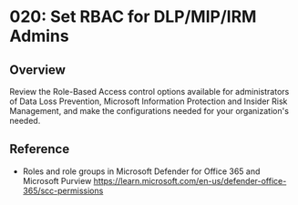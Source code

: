 # 020: Set RBAC for DLP/MIP/IRM Admins

## Overview

Review the Role-Based Access control options available for administrators of Data Loss Prevention, Microsoft Information Protection and Insider Risk Management, and make the configurations needed for your organization's needed. 

## Reference

* Roles and role groups in Microsoft Defender for Office 365 and Microsoft Purview https://learn.microsoft.com/en-us/defender-office-365/scc-permissions

